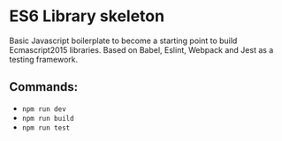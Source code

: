 ES6 Library skeleton
====================

Basic Javascript boilerplate to become a starting point to build Ecmascript2015 
libraries. Based on Babel, Eslint, Webpack and Jest as a testing framework. 

## Commands:
* `npm run dev`
* `npm run build`
* `npm run test`
